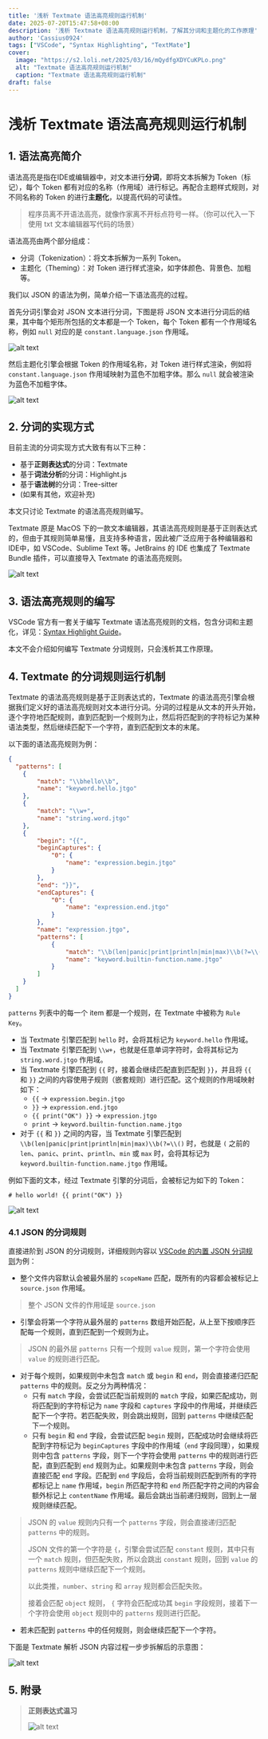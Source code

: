 ```yaml
---
title: '浅析 Textmate 语法高亮规则运行机制'
date: 2025-07-20T15:47:58+08:00
description: '浅析 Textmate 语法高亮规则运行机制，了解其分词和主题化的工作原理'
author: 'Cassius0924'
tags: ["VSCode", "Syntax Highlighting", "TextMate"]
cover:
  image: "https://s2.loli.net/2025/03/16/mQydfgXDYCuKPLo.png"
  alt: "Textmate 语法高亮规则运行机制"
  caption: "Textmate 语法高亮规则运行机制"
draft: false
---
```


# 浅析 Textmate 语法高亮规则运行机制

## 1. 语法高亮简介

语法高亮是指在IDE或编辑器中，对文本进行**分词**，即将文本拆解为 Token（标记），每个 Token 都有对应的名称（作用域）进行标记。再配合主题样式规则，对不同名称的 Token 的进行**主题化**，以提高代码的可读性。

> 程序员离不开语法高亮，就像作家离不开标点符号一样。（你可以代入一下使用 txt 文本编辑器写代码的场景）

语法高亮由两个部分组成：

- 分词（Tokenization）：将文本拆解为一系列 Token。
- 主题化（Theming）：对 Token 进行样式渲染，如字体颜色、背景色、加粗等。

我们以 JSON 的语法为例，简单介绍一下语法高亮的过程。

首先分词引擎会对 JSON 文本进行分词，下图是将 JSON 文本进行分词后的结果，其中每个矩形所包括的文本都是一个 Token，每个 Token 都有一个作用域名称，例如 `null` 对应的是 `constant.language.json` 作用域。

![alt text](https://s2.loli.net/2025/03/16/mQydfgXDYCuKPLo.png)

然后主题化引擎会根据 Token 的作用域名称，对 Token 进行样式渲染，例如将 `constant.language.json` 作用域映射为蓝色不加粗字体。那么 `null` 就会被渲染为蓝色不加粗字体。

![alt text](https://s2.loli.net/2025/03/16/cho7NWLtem1Evgf.png)

## 2. 分词的实现方式

目前主流的分词实现方式大致有有以下三种：

- 基于**正则表达式**的分词：Textmate
- 基于**词法分析**的分词：Highlight.js
- 基于**语法树**的分词：Tree-sitter
- (如果有其他，欢迎补充)

本文只讨论 Textmate 的语法高亮规则编写。

Textmate 原是 MacOS 下的一款文本编辑器，其语法高亮规则是基于正则表达式的，但由于其规则简单易懂，且支持多种语言，因此被广泛应用于各种编辑器和IDE中，如 VSCode、Sublime Text 等。JetBrains 的 IDE 也集成了 Textmate Bundle 插件，可以直接导入 Textmate 的语法高亮规则。

![alt text](<CleanShot 2025-03-12 at 17.23.49@2x.png>)

## 3. 语法高亮规则的编写

VSCode 官方有一套关于编写 Textmate 语法高亮规则的文档，包含分词和主题化，详见：[Syntax Highlight Guide](https://code.visualstudio.com/api/language-extensions/syntax-highlight-guide)。

本文不会介绍如何编写 Textmate 分词规则，只会浅析其工作原理。

## 4. Textmate 的分词规则运行机制

Textmate 的语法高亮规则是基于正则表达式的，Textmate 的语法高亮引擎会根据我们定义好的语法高亮规则对文本进行分词。分词的过程是从文本的开头开始，逐个字符地匹配规则，直到匹配到一个规则为止，然后将匹配到的字符标记为某种语法类型，然后继续匹配下一个字符，直到匹配到文本的末尾。

以下面的语法高亮规则为例：

```json
{
  "patterns": [
    {
        "match": "\\bhello\\b",
        "name": "keyword.hello.jtgo"
    },
    {
        "match": "\\w+",
        "name": "string.word.jtgo"
    },
    {
        "begin": "{{",
        "beginCaptures": {
            "0": {
                "name": "expression.begin.jtgo"
            }
        },
        "end": "}}",
        "endCaptures": {
            "0": {
                "name": "expression.end.jtgo"
            }
        },
        "name": "expression.jtgo",
        "patterns": [
            {
                "match": "\\b(len|panic|print|println|min|max)\\b(?=\\()",
                "name": "keyword.builtin-function.name.jtgo"
            }
        ]
    }
  ]
}
```

`patterns` 列表中的每一个 item 都是一个规则，在 Textmate 中被称为 `Rule Key`。

- 当 Textmate 引擎匹配到 `hello` 时，会将其标记为 `keyword.hello` 作用域。
- 当 Textmate 引擎匹配到 `\\w+`，也就是任意单词字符时，会将其标记为 `string.word.jtgo` 作用域。
- 当 Textmate 引擎匹配到 `{{` 时，接着会继续匹配直到匹配到 `}}`，并且将 `{{` 和 `}}` 之间的内容使用子规则（嵌套规则）进行匹配。这个规则的作用域映射如下：
  - `{{` -> `expression.begin.jtgo`
  - `}}` -> `expression.end.jtgo`
  - `{{ print("OK") }}` -> `expression.jtgo`
  - `print` -> `keyword.builtin-function.name.jtgo`
- 对于 `{{` 和 `}}` 之间的内容，当 Textmate 引擎匹配到 `\\b(len|panic|print|println|min|max)\\b(?=\\()` 时，也就是 `(` 之前的 `len`、`panic`、`print`、`println`、`min` 或 `max` 时，会将其标记为 `keyword.builtin-function.name.jtgo` 作用域。

例如下面的文本，经过 Textmate 引擎的分词后，会被标记为如下的 Token：

```
# hello world! {{ print("OK") }}
```

![alt text](https://s2.loli.net/2025/03/16/2cLsUR8WnorwI19.png)


### 4.1 JSON 的分词规则

直接进阶到 JSON 的分词规则，详细规则内容以 [VSCode 的内置 JSON 分词规则](https://github.com/microsoft/vscode/blob/main/extensions/json/syntaxes/JSON.tmLanguage.json)为例：

- 整个文件内容默认会被最外层的 `scopeName` 匹配，既所有的内容都会被标记上 `source.json` 作用域。

> 整个 JSON 文件的作用域是 `source.json`

- 引擎会将第一个字符从最外层的 `patterns` 数组开始匹配，从上至下按顺序匹配每一个规则，直到匹配到一个规则为止。

> JSON 的最外层 `patterns` 只有一个规则 `value` 规则，第一个字符会使用 `value` 的规则进行匹配。

- 对于每个规则，如果规则中未包含 `match` 或 `begin` 和 `end`，则会直接递归匹配 `patterns` 中的规则。反之分为两种情况：
  - 只有 `match` 字段，会尝试匹配当前规则的 `match` 字段，如果匹配成功，则将匹配到的字符标记为 `name` 字段和 `captures` 字段中的作用域，并继续匹配下一个字符。若匹配失败，则会跳出规则，回到 `patterns` 中继续匹配下一个规则。
  - 只有 `begin` 和 `end` 字段，会尝试匹配 `begin` 规则，匹配成功时会继续将匹配到字符标记为 `beginCaptures` 字段中的作用域（`end` 字段同理），如果规则中包含 `patterns` 字段，则下一个字符会使用 `patterns` 中的规则进行匹配，直到匹配到 `end` 规则为止。如果规则中未包含 `patterns` 字段，则会直接匹配 `end` 字段。匹配到 `end` 字段后，会将当前规则匹配到所有的字符都标记上 `name` 作用域，`begin` 所匹配字符和 `end` 所匹配字符之间的内容会额外标记上 `contentName` 作用域。最后会跳出当前递归规则，回到上一层规则继续匹配。

> JSON 的 `value` 规则内只有一个 `patterns` 字段，则会直接递归匹配 `patterns` 中的规则。
>
> JSON 文件的第一个字符是 `{`，引擎会尝试匹配 `constant` 规则，其中只有一个 `match` 规则，但匹配失败，所以会跳出 `constant` 规则，回到 `value` 的 `patterns` 规则中继续匹配下一个规则。
>
> 以此类推，`number`、`string` 和 `array` 规则都会匹配失败。
>
> 接着会匹配 `object` 规则， `{` 字符会匹配成功其 `begin` 字段规则，接着下一个字符会使用 `object` 规则中的 `patterns` 规则进行匹配。

- 若未匹配到 `patterns` 中的任何规则，则会继续匹配下一个字符。

下面是 Textmate 解析 JSON 内容过程一步步拆解后的示意图：

![alt text](https://s2.loli.net/2025/03/16/If5ad4oylSNgQBO.png)




## 5. 附录

> **正则表达式温习**
>
> ![alt text](https://s2.loli.net/2025/03/16/BO7wjhvunEAQbJe.png)
